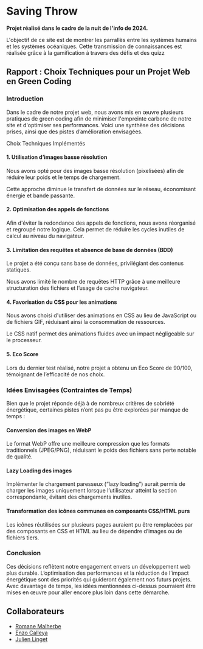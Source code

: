 # Saving Throw

**Projet réalisé dans le cadre de la nuit de l'info de 2024.**

L'objectif de ce site est de montrer les parrallès entre les systèmes humains et les systèmes océaniques. Cette transmission de connaissances est réalisée grâce à la gamification à travers des défis et des quizz

## Rapport : Choix Techniques pour un Projet Web en Green Coding

### Introduction

Dans le cadre de notre projet web, nous avons mis en œuvre plusieurs pratiques de green coding afin de minimiser l'empreinte carbone de notre site et d'optimiser ses performances. Voici une synthèse des décisions prises, ainsi que des pistes d’amélioration envisagées.

Choix Techniques Implémentés

#### 1. Utilisation d’images basse résolution

Nous avons opté pour des images basse résolution (pixelisées) afin de réduire leur poids et le temps de chargement.

Cette approche diminue le transfert de données sur le réseau, économisant énergie et bande passante.

#### 2. Optimisation des appels de fonctions

Afin d'éviter la redondance des appels de fonctions, nous avons réorganisé et regroupé notre logique. Cela permet de réduire les cycles inutiles de calcul au niveau du navigateur.

#### 3. Limitation des requêtes et absence de base de données (BDD)

Le projet a été conçu sans base de données, privilégiant des contenus statiques.

Nous avons limité le nombre de requêtes HTTP grâce à une meilleure structuration des fichiers et l’usage de cache navigateur.

#### 4. Favorisation du CSS pour les animations

Nous avons choisi d'utiliser des animations en CSS au lieu de JavaScript ou de fichiers GIF, réduisant ainsi la consommation de ressources.

Le CSS natif permet des animations fluides avec un impact négligeable sur le processeur.

#### 5. Eco Score

Lors du dernier test réalisé, notre projet a obtenu un Eco Score de 90/100, témoignant de l’efficacité de nos choix.

### Idées Envisagées (Contraintes de Temps)

Bien que le projet réponde déjà à de nombreux critères de sobriété énergétique, certaines pistes n’ont pas pu être explorées par manque de temps :

#### Conversion des images en WebP

Le format WebP offre une meilleure compression que les formats traditionnels (JPEG/PNG), réduisant le poids des fichiers sans perte notable de qualité.

#### Lazy Loading des images

Implémenter le chargement paresseux (“lazy loading”) aurait permis de charger les images uniquement lorsque l’utilisateur atteint la section correspondante, évitant des chargements inutiles.

#### Transformation des icônes communes en composants CSS/HTML purs

Les icônes réutilisées sur plusieurs pages auraient pu être remplacées par des composants en CSS et HTML au lieu de dépendre d’images ou de fichiers tiers.

### Conclusion

Ces décisions reflètent notre engagement envers un développement web plus durable. L’optimisation des performances et la réduction de l’impact énergétique sont des priorités qui guideront également nos futurs projets. Avec davantage de temps, les idées mentionnées ci-dessus pourraient être mises en œuvre pour aller encore plus loin dans cette démarche.

## Collaborateurs

- [Romane Malherbe](https://github.com/funnyLoop)
- [Enzo Calleya](https://github.com/Enzouz12)
- [Julien Linget](https://github.com/neswatch)
